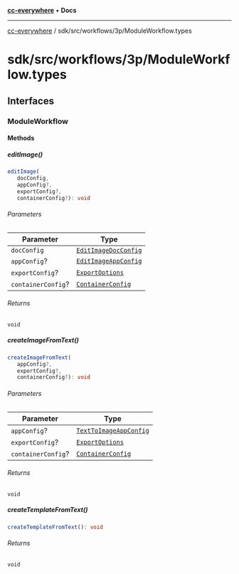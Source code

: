[**cc-everywhere**](../../../../index.md) • **Docs**

***

[cc-everywhere](../../../../index.md) / sdk/src/workflows/3p/ModuleWorkflow.types

# sdk/src/workflows/3p/ModuleWorkflow.types

## Interfaces

### ModuleWorkflow

#### Methods

##### editImage()

```ts
editImage(
   docConfig, 
   appConfig?, 
   exportConfig?, 
   containerConfig?): void
```

###### Parameters

| Parameter | Type |
| ------ | ------ |
| `docConfig` | [`EditImageDocConfig`](../../../../shared/src/types/module/DocConfig.md#editimagedocconfig) |
| `appConfig`? | [`EditImageAppConfig`](../../../../shared/src/types/module/AppConfig.md#editimageappconfig) |
| `exportConfig`? | [`ExportOptions`](../../../../shared/src/types/ExportConfig.md#exportoptions) |
| `containerConfig`? | [`ContainerConfig`](../../../../shared/src/types/ContainerConfig.md#containerconfig) |

###### Returns

`void`

##### createImageFromText()

```ts
createImageFromText(
   appConfig?, 
   exportConfig?, 
   containerConfig?): void
```

###### Parameters

| Parameter | Type |
| ------ | ------ |
| `appConfig`? | [`TextToImageAppConfig`](../../../../shared/src/types/module/AppConfig.md#texttoimageappconfig) |
| `exportConfig`? | [`ExportOptions`](../../../../shared/src/types/ExportConfig.md#exportoptions) |
| `containerConfig`? | [`ContainerConfig`](../../../../shared/src/types/ContainerConfig.md#containerconfig) |

###### Returns

`void`

##### createTemplateFromText()

```ts
createTemplateFromText(): void
```

###### Returns

`void`
